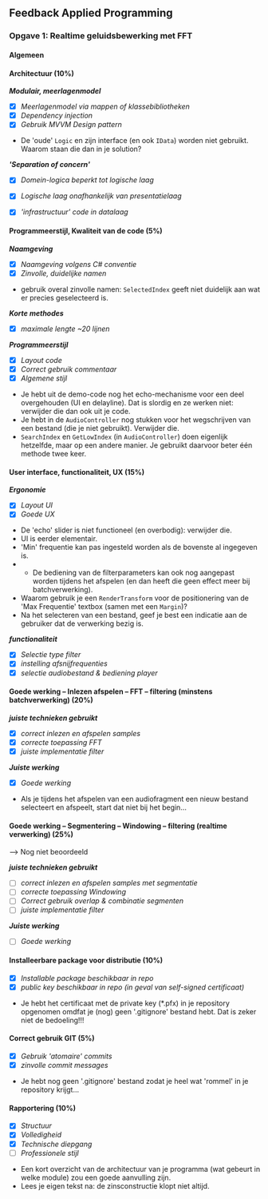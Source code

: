 
## Feedback Applied Programming

### Opgave 1: Realtime geluidsbewerking met FFT

#### Algemeen

#### Architectuur (10%)


***Modulair, meerlagenmodel***
- [x] *Meerlagenmodel via mappen of klassebibliotheken*
- [x] *Dependency injection*
- [x] *Gebruik  MVVM Design pattern*

* De 'oude' `Logic` en zijn interface (en ook `IData`) worden niet gebruikt. Waarom staan die dan in je solution? 

***'Separation of concern'***

- [x] *Domein-logica beperkt tot logische laag*
- [x] *Logische laag onafhankelijk van presentatielaag*
- [x] *'infrastructuur' code in datalaag*


#### Programmeerstijl, Kwaliteit van de code (5%)

***Naamgeving***

- [x] *Naamgeving volgens C# conventie*
- [x] *Zinvolle, duidelijke namen*

* gebruik overal zinvolle namen: `SelectedIndex` geeft niet duidelijk aan wat er precies geselecteerd is.

***Korte methodes***

- [x] *maximale lengte ~20 lijnen*

***Programmeerstijl***

- [x] *Layout code*
- [x] *Correct gebruik commentaar*
- [x] *Algemene stijl*

* Je hebt uit de demo-code nog het echo-mechanisme voor een deel overgehouden (UI en delayline). Dat is slordig en ze werken niet: verwijder die dan ook uit je code.
* Je hebt in de `AudioController` nog stukken voor het wegschrijven van een bestand (die je niet gebruikt). Verwijder die.
* `SearchIndex` en `GetLowIndex` (in `AudioController`) doen eigenlijk hetzelfde, maar op een andere manier. Je gebruikt daarvoor beter één methode twee keer.

#### User interface, functionaliteit, UX (15%) 

***Ergonomie***

- [x] *Layout UI*
- [x] *Goede UX*

* De 'echo' slider is niet functioneel (en overbodig): verwijder die.
* UI is eerder elementair.
* 'Min' frequentie kan pas ingesteld worden als de bovenste al ingegeven is.
* * De bediening van de filterparameters kan ook nog aangepast worden tijdens het afspelen (en dan heeft die geen effect meer bij batchverwerking).
* Waarom gebruik je een `RenderTransform` voor de positionering van de 'Max Frequentie' textbox (samen met een `Margin`)? 
* Na het selecteren van een bestand, geef je best een indicatie aan de gebruiker dat de verwerking bezig is.

***functionaliteit***

- [x] *Selectie type filter*
- [x] *instelling afsnijfrequenties*
- [x] *selectie audiobestand & bediening player* 

#### Goede werking – Inlezen afspelen – FFT – filtering (minstens batchverwerking) (20%)

***juiste technieken gebruikt***

- [x] *correct inlezen en afspelen samples*
- [x] *correcte toepassing FFT*
- [x] *juiste implementatie filter*

***Juiste werking***

- [x] *Goede werking*

* Als je tijdens het afspelen van een audiofragment een nieuw bestand selecteert en afspeelt, start dat niet bij het begin...

#### Goede werking – Segmentering  – Windowing – filtering (realtime verwerking)  (25%)

--> Nog niet beoordeeld

***juiste technieken gebruikt***

- [ ] *correct inlezen en afspelen samples met segmentatie*
- [ ] *correcte toepassing Windowing*
- [ ] *Correct gebruik overlap & combinatie segmenten*
- [ ] *juiste implementatie filter*

***Juiste werking***

- [ ] *Goede werking*

#### Installeerbare package voor distributie (10%)

- [x] *Installable package beschikbaar in repo*
- [x] *public key beschikbaar in repo (in geval van self-signed certificaat)*

* Je hebt het certificaat met de private key (*.pfx) in je repository opgenomen omdfat je (nog) geen '.gitignore' bestand hebt. Dat is zeker niet de bedoeling!!! 

#### Correct gebruik GIT (5%)

- [x] *Gebruik 'atomaire' commits*
- [x] *zinvolle commit messages*

* Je hebt nog geen '.gitignore' bestand zodat je heel wat 'rommel' in je repository krijgt...

#### Rapportering (10%)

- [x] *Structuur*
- [x] *Volledigheid*
- [x] *Technische diepgang*
- [ ] *Professionele stijl*

* Een kort overzicht van de architectuur van je programma (wat gebeurt in welke module) zou een goede aanvulling zijn.
* Lees je eigen tekst na: de zinsconstructie klopt niet altijd. 